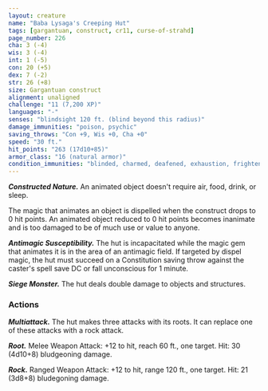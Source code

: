 ```yaml
---
layout: creature
name: "Baba Lysaga's Creeping Hut"
tags: [gargantuan, construct, cr11, curse-of-strahd]
page_number: 226
cha: 3 (-4)
wis: 3 (-4)
int: 1 (-5)
con: 20 (+5)
dex: 7 (-2)
str: 26 (+8)
size: Gargantuan construct
alignment: unaligned
challenge: "11 (7,200 XP)"
languages: "-"
senses: "blindsight 120 ft. (blind beyond this radius)"
damage_immunities: "poison, psychic"
saving_throws: "Con +9, Wis +0, Cha +0"
speed: "30 ft."
hit_points: "263 (17d10+85)"
armor_class: "16 (natural armor)"
condition_immunities: "blinded, charmed, deafened, exhaustion, frightened, paralyzed, petrified, prone"
---
```


***Constructed Nature.*** An animated object doesn't require air, food, drink, or sleep.

The magic that animates an object is dispelled when the construct drops to 0 hit points. An animated object reduced to 0 hit points becomes inanimate and is too damaged to be of much use or value to anyone.

***Antimagic Susceptibility.*** The hut is incapacitated while the magic gem that animates it is in the area of an antimagic field. If targeted by dispel magic, the hut must succeed on a Constitution saving throw against the caster's spell save DC or fall unconscious for 1 minute.

***Siege Monster.*** The hut deals double damage to objects and structures.

### Actions

***Multiattack.*** The hut makes three attacks with its roots. It can replace one of these attacks with a rock attack.

***Root.*** Melee Weapon Attack: +12 to hit, reach 60 ft., one target. Hit: 30 (4d10+8) bludgeoning damage.

***Rock.*** Ranged Weapon Attack: +12 to hit, range 120 ft., one target. Hit: 21 (3d8+8) bludegoning damage.
